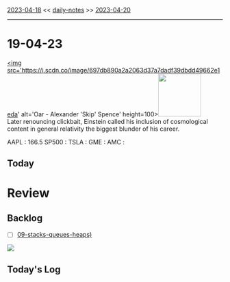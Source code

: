 [2023-04-18](daily_notes/2023-04-18) << [daily-notes](notes/daily-notes.md) >> [2023-04-20](daily_notes/2023-04-20)

---
# 19-04-23
<a href='spotify:album:7sIFcFS96iFIdzLuETglbq'><img src='https://i.scdn.co/image/697db890a2a2063d37a7dadf39dbdd49662e1eda' alt='Oar - Alexander 'Skip' Spence' height=100></a><img src='https://imgs.xkcd.com/comics/cosmological_nostalgia_content.png' height=100>
<br>Later renouncing clickbait, Einstein called his inclusion of cosmological content in general relativity the biggest blunder of his career.

AAPL : 166.5 
SP500 : 
TSLA :
GME :
AMC :

## Today



# Review


## Backlog
- [ ] [09-stacks-queues-heaps)](notes/09-stacks-queues-heaps.md)

![](https://i.imgur.com/N8S8mAZ.png)
## Today's Log
